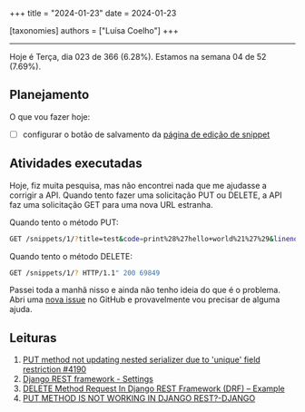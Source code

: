 +++
title = "2024-01-23"
date = 2024-01-23

[taxonomies]
authors = ["Luísa Coelho"]
+++

---

Hoje é Terça, dia 023 de 366 (6.28%). Estamos na semana 04 de 52 (7.69%).

## Planejamento

O que vou fazer hoje:

- [ ] configurar o botão de salvamento da [página de edição de snippet](https://github.com/OmnicodeSolutions/luisa_drf_flutter_client/blob/main/lib/edit_snippet.dart)

## Atividades executadas

Hoje, fiz muita pesquisa, mas não encontrei nada que me ajudasse a corrigir a API. Quando tento fazer uma solicitação PUT ou DELETE, a API faz uma solicitação GET para uma nova URL estranha.

Quando tento o método PUT:
```bash
GET /snippets/1/?title=test&code=print%28%27hello+world%21%27%29&linenos=true&language=python&style=vs HTTP/1.1" 200 70673
```

Quando tento o método DELETE:
```bash
GET /snippets/1/? HTTP/1.1" 200 69849
```

Passei toda a manhã nisso e ainda não tenho ideia do que é o problema. Abri uma [nova issue](https://github.com/OmnicodeSolutions/luisa_drf_tutorial/issues/22) no GitHub e provavelmente vou precisar de alguma ajuda.

## Leituras

1. [PUT method not updating nested serializer due to 'unique' field restriction #4190](https://github.com/encode/django-rest-framework/issues/4190)
2. [Django REST framework - Settings](https://www.django-rest-framework.org/api-guide/settings/)
3. [DELETE Method Request In Django REST Framework (DRF) – Example](https://studygyaan.com/django/delete-method-in-django-rest-framework)
4. [PUT METHOD IS NOT WORKING IN DJANGO REST?-DJANGO](https://www.appsloveworld.com/django/100/159/put-method-is-not-working-in-django-rest?expand_article=1)
